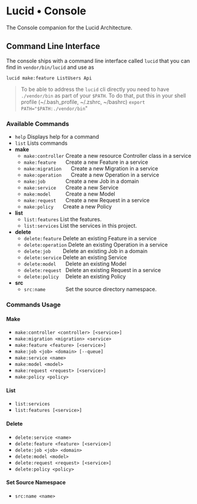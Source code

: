 # Lucid • Console
The Console companion for the Lucid Architecture.

## Command Line Interface
The console ships with a command line interface called `lucid` that you can find in `vendor/bin/lucid` and use as
```
lucid make:feature ListUsers Api
```

> To be able to address the `lucid` cli directly you need to have `./vendor/bin` as part of your `$PATH`.
To do that, put this in your shell profile (~/.bash_profile, ~/.zshrc, ~/bashrc) `export PATH="$PATH:./vendor/bin`"

### Available Commands

- `help`             Displays help for a command
- `list`             Lists commands
- **make**
  - `make:controller`  Create a new resource Controller class in a service
  - `make:feature   `  Create a new Feature in a service
  - `make:migration   `  Create a new Migration in a service
  - `make:operation   ` Create a new Operation in a service
  - `make:job       `  Create a new Job in a domain
  - `make:service   `  Create a new Service
  - `make:model     `  Create a new Model
  - `make:request   `  Create a new Request in a service
  - `make:policy   `   Create a new Policy
- **list**
  - `list:features`    List the features.
  - `list:services`    List the services in this project.
- **delete**
  - `delete:feature`   Delete an existing Feature in a service
  - `delete:operation`  Delete an existing Operation in a service
  - `delete:job    `   Delete an existing Job in a domain
  - `delete:service`   Delete an existing Service
  - `delete:model   `  Delete an existing Model
  - `delete:request `  Delete an existing Request in a service
  - `delete:policy  `  Delete an existing Policy
- **src**
  - `src:name       `    Set the source directory namespace.

### Commands Usage

#### Make
- `make:controller <controller> [<service>]`
- `make:migration <migration> <service>`
- `make:feature <feature> [<service>]`
- `make:job <job> <domain> [--queue]`
- `make:service <name>`
- `make:model <model>`
- `make:request <request> [<service>]`
- `make:policy <policy>`

#### List
- `list:services`
- `list:features [<service>]`

#### Delete
- `delete:service <name>`
- `delete:feature <feature> [<service>]`
- `delete:job <job> <domain>`
- `delete:model <model>`
- `delete:request <request> [<service>]`
- `delete:policy <policy>`

#### Set Source Namespace
- `src:name <name>`
